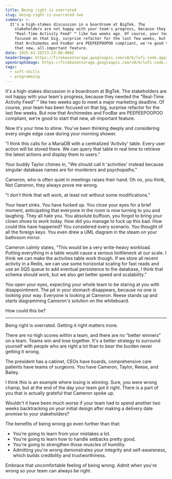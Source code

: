 ```yaml
---
title: Being right is overrated
slug: being-right-is-overrated-two
summary: >-
  It's a high-stakes discussion in a boardroom at BigTek. The
    stakeholders are not happy with your team's progress, because they needed the
    "Real-Time Activity Feed" ™️ like two weeks ago. Of course, your team has been
    focused on that big, surprise refactor for the last few weeks, but now that
    that Archimedes and FooBar are PEEPEEPOOPOO compliant, we're good to start
    that new, all-important feature.
date: 2025-03-26T23:23:00.000Z
headerImage: https://firebasestorage.googleapis.com/v0/b/lofi-code.appspot.com/o/images%2Ftdtm4_clown%203x1.jpg?alt=media&token=c957fa6f-f715-4855-ae08-5c8fb0a564b4
openGraphImage: https://firebasestorage.googleapis.com/v0/b/lofi-code.appspot.com/o/images%2Fmkc6d_clown16x9.jpg?alt=media&token=e480a4c5-662d-41be-8d72-862bb1351e1f
tags:
  - soft-skills
  - programming
---
```

It's a high-stakes discussion in a boardroom at BigTek. The stakeholders are not happy with your team's progress, because they needed the "Real-Time Activity Feed" ™️ like two weeks ago to meet a major marketing deadline. Of course, your team has been focused on that big, surprise refactor for the last few weeks. But now that Archimedes and FooBar are PEEPEEPOOPOO compliant, we're good to start that new, all-important feature.

Now it's your time to shine. You've been thinking deeply and considering every single edge case during your morning shower.

"I think this calls for a MariaDB with a centralized 'Activity' table. Every user action will be stored there. We can query that table in real time to retrieve the latest actions and display them to users."

Your buddy Taylor chimes in, "We should call it 'activities' instead because singular database names are for murderers and psychopaths."

Cameron, who is often quiet in meetings raises their hand. Oh no, you think, Not Cameron, they always prove me wrong.

"I don't think that will work, at least not without some modifications."

Your heart sinks. You have fucked up. You close your eyes for a brief moment, anticipating that everyone in the room is now turning to you and laughing. They all hate you. You absolute buffoon, you forgot to bring your clown shoes to work today. How did you manage to fuck up this bad. How could this have happened? You considered every scenario. You thought of all the foreign keys. You even drew a UML diagram in the steam on your bathroom mirror.

Cameron calmly states, "This would be a very write-heavy workload. Putting everything in a table would cause a serious bottleneck at our scale. I think we can make the activities table work though. If we store all recent activity in a Redis, we can use some horizontal scaling for fast reads and use an SQS queue to add eventual persistence to the database, I think that schema should work, but we also get better speed and scalability."

You open your eyes, expecting your whole team to be staring at you with disappointment. The pit in your stomach disappears, because no one is looking your way. Everyone is looking at Cameron. Reese stands up and starts diagramming Cameron's solution on the whiteboard.

How could this be?

---

Being right is overrated. Getting it right matters more.

There are no high scores within a team, and there are no "better winners" on a team. Teams win and lose together. It's a better strategy to surround yourself with people who are right a lot than to bear the burden never getting it wrong.

The president has a cabinet, CEOs have boards, comprehensive care patients have teams of surgeons. You have Cameron, Taylor, Reese, and Bailey.

I think this is an example where losing is winning. Sure, you were wrong champ, but at the end of the day your team got it right. There is a part of you that is actually grateful that Cameron spoke up.

Wouldn't it have been much worse if your team had to spend another two weeks backtracking on your initial design after making a delivery date promise to your stakeholders?

The benefits of being wrong go even further than that:

* You're going to learn from your mistakes a lot.
* You're going to learn how to handle setbacks pretty good.
* You're going to strengthen those muscles of humility.
* Admitting you're wrong demonstrates your integrity and self-awareness, which builds credibility and trustworthiness.

Embrace that uncomfortable feeling of being wrong. Admit when you're wrong so your team can always be right.
